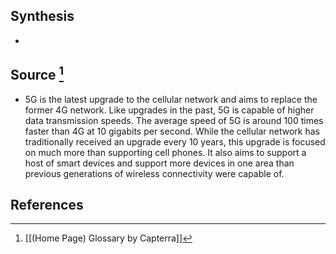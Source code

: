 ## Synthesis
- 
## Source [^1]
- 5G is the latest upgrade to the cellular network and aims to replace the former 4G network. Like upgrades in the past, 5G is capable of higher data transmission speeds. The average speed of 5G is around 100 times faster than 4G at 10 gigabits per second. While the cellular network has traditionally received an upgrade every 10 years, this upgrade is focused on much more than supporting cell phones. It also aims to support a host of smart devices and support more devices in one area than previous generations of wireless connectivity were capable of.
## References

[^1]: [[(Home Page) Glossary by Capterra]]